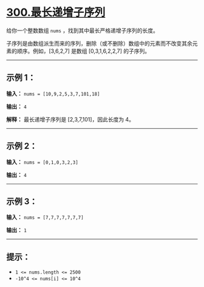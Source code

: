 # [300.最长递增子序列](https://leetcode.cn/problems/longest-increasing-subsequence/description)

给你一个整数数组 `nums` ，找到其中最长严格递增子序列的长度。

子序列是由数组派生而来的序列，删除（或不删除）数组中的元素而不改变其余元素的顺序。例如，[3,6,2,7] 是数组 [0,3,1,6,2,2,7] 的子序列。

---

## 示例 1：

**输入：** `nums = [10,9,2,5,3,7,101,18]`

**输出：** `4`

**解释：** 最长递增子序列是 [2,3,7,101]，因此长度为 4。

---

## 示例 2：

**输入：** `nums = [0,1,0,3,2,3]`

**输出：** `4`

---

## 示例 3：

**输入：** `nums = [7,7,7,7,7,7,7]`

**输出：** `1`

---

## 提示：

- `1 <= nums.length <= 2500`
- `-10^4 <= nums[i] <= 10^4` 
